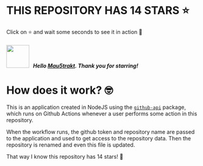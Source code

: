 # THIS REPOSITORY HAS 14 STARS :star:
Click on :star: and wait some seconds to see it in action :star_struck:

##### <img width="60" src="https://avatars.githubusercontent.com/u/80871251?v=4"/> &nbsp; Hello [Mau5trakt](https://github.com/Mau5trakt). Thank you for starring! 

# How does it work? :nerd_face:

This is an application created in NodeJS using the [`github-api`](https://www.npmjs.com/package/github-api) package, which runs on Github Actions whenever a user performs some action in this repository.
<br/>

When the workflow runs, the github token and repository name are passed to the application and used to get access to the repository data. Then the repository is renamed and even this file is updated.
<br/>

That way I know this repository has 14 stars! :monocle_face:
